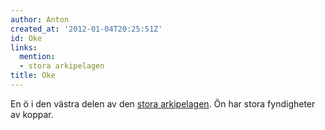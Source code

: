 ```yaml
---
author: Anton
created_at: '2012-01-04T20:25:51Z'
id: Oke
links:
  mention:
  - stora arkipelagen
title: Oke
---
```


En ö i den västra delen av den [stora arkipelagen]. Ön har stora fyndigheter av koppar.

  [stora arkipelagen]: stora_arkipelagen
